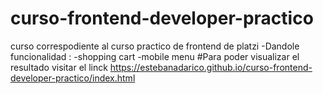 # curso-frontend-developer-practico
curso correspodiente al curso practico de frontend de platzi
-Dandole funcionalidad :
-shopping cart
-mobile menu
#Para poder visualizar el resultado visitar el linck
https://estebanadarico.github.io/curso-frontend-developer-practico/index.html
